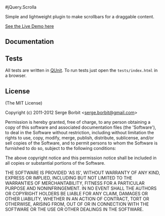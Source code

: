#jQuery.Scrolla

Simple and lightweight plugin to make scrollbars for a draggable content.

[See the Live Demo here](http://borbit.github.com/jquery.scrolla/)

## Documentation

## Tests

All tests are written in [QUnit](http://docs.jquery.com/QUnit). To run tests
just open the `tests/index.html` in a browser.

## License 

(The MIT License)

Copyright (c) 2011-2012 Serge Borbit &lt;serge.borbit@gmail.com&gt;

Permission is hereby granted, free of charge, to any person obtaining
a copy of this software and associated documentation files (the
'Software'), to deal in the Software without restriction, including
without limitation the rights to use, copy, modify, merge, publish,
distribute, sublicense, and/or sell copies of the Software, and to
permit persons to whom the Software is furnished to do so, subject to
the following conditions:

The above copyright notice and this permission notice shall be
included in all copies or substantial portions of the Software.

THE SOFTWARE IS PROVIDED 'AS IS', WITHOUT WARRANTY OF ANY KIND,
EXPRESS OR IMPLIED, INCLUDING BUT NOT LIMITED TO THE WARRANTIES OF
MERCHANTABILITY, FITNESS FOR A PARTICULAR PURPOSE AND NONINFRINGEMENT.
IN NO EVENT SHALL THE AUTHORS OR COPYRIGHT HOLDERS BE LIABLE FOR ANY
CLAIM, DAMAGES OR OTHER LIABILITY, WHETHER IN AN ACTION OF CONTRACT,
TORT OR OTHERWISE, ARISING FROM, OUT OF OR IN CONNECTION WITH THE
SOFTWARE OR THE USE OR OTHER DEALINGS IN THE SOFTWARE.
